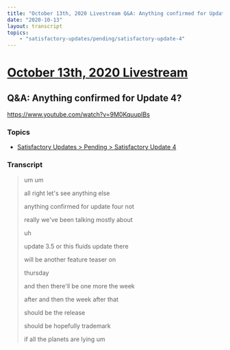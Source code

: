 ```yaml
---
title: "October 13th, 2020 Livestream Q&A: Anything confirmed for Update 4?"
date: "2020-10-13"
layout: transcript
topics:
    - "satisfactory-updates/pending/satisfactory-update-4"
---
```

# [October 13th, 2020 Livestream](../2020-10-13.md)
## Q&A: Anything confirmed for Update 4?
https://www.youtube.com/watch?v=9M0KquupIBs

### Topics
* [Satisfactory Updates > Pending > Satisfactory Update 4](../topics/satisfactory-updates/pending/satisfactory-update-4.md)

### Transcript

> um um
>
> all right let's see anything else
>
> anything confirmed for update four not
>
> really we've been talking mostly about
>
> uh
>
> update 3.5 or this fluids update there
>
> will be another feature teaser on
>
> thursday
>
> and then there'll be one more the week
>
> after and then the week after that
>
> should be the release
>
> should be hopefully trademark
>
> if all the planets are lying um
>
